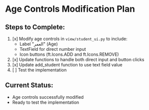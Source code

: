 # Age Controls Modification Plan

## Steps to Complete:
1. [x] Modify age controls in `view/student_ui.py` to include:
   - Label "العمر" (Age)
   - TextField for direct number input
   - Icon buttons (ft.Icons.ADD and ft.Icons.REMOVE)
2. [x] Update functions to handle both direct input and button clicks
3. [x] Update add_student function to use text field value
4. [ ] Test the implementation

## Current Status:
- Age controls successfully modified
- Ready to test the implementation
